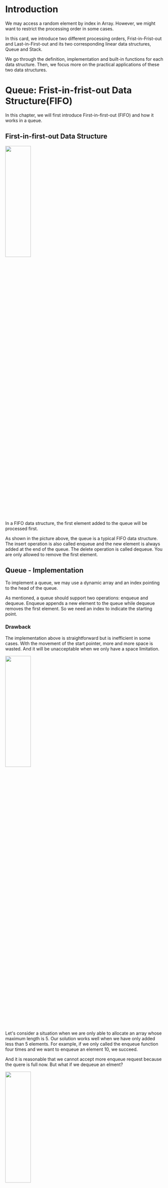 # Introduction

We may access a random element by index in Array.
However, we might want to restrict the processing order in some cases.

In this card, we introduce two different processing orders,
Frist-in-Frist-out and Last-in-First-out and its two corresponding linear data structures,
Queue and Stack.

We go through the definition, implementation and built-in functions for each data structure.
Then, we focus more on the practical applications of these two data structures.

# Queue: Frist-in-frist-out Data Structure(FIFO)

In this chapter, we will first introduce First-in-first-out (FIFO)
and how it works in a queue.

## First-in-first-out Data Structure

<img src="https://s3-lc-upload.s3.amazonaws.com/uploads/2018/05/03/screen-shot-2018-05-03-at-151021.png" width="40%" height="30%"></img>

In a FIFO data structure, the first element added to the queue will be processed first.

As shown in the picture above, the queue is a typical FIFO data structure.
The insert operation is also called enqueue and the new element is always added at the end of the queue.
The delete operation is called dequeue. You are only allowed to remove the first element.

## Queue - Implementation
To implement a queue, we may use a dynamic array and an index pointing to the head of the queue.

As mentioned, a queue should support two operations: enqueue and dequeue.
Enqueue appends a new element to the queue while dequeue removes the first element.
So we need an index to indicate the starting point.

### Drawback
The implementation above is straightforward but is inefficient in some cases.
With the movement of the start pointer, more and more space is wasted. And it will be
unacceptable when we only have a space limitation.

<img src="https://s3-lc-upload.s3.amazonaws.com/uploads/2018/07/21/screen-shot-2018-07-21-at-153558.png" width="40%" height="30%"></img>

Let's consider a situation when we are only able to allocate an array whose maximum length is 5.
Our solution works well when we have only added less than 5 elements.
For example, if we only called the enqueue function four times and we want to enqueue an element 10, we succeed.

And it is reasonable that we cannot accept more enqueue request because the quere is full now.
But what if we dequeue an elment?

<img src="https://s3-lc-upload.s3.amazonaws.com/uploads/2018/07/21/screen-shot-2018-07-21-at-153713.png" width="40%" height="30%"></img>

Actually, we should be able to accept one more element in this case.

## Circular Queue

Previously, we have provided a straightforward but inefficient implementation of queue.

A more efficient way is to use a circular queue. Specifically, we may use a fixed-size array
and two pointers to indicate the starting position and the ending position.
And the goal is to reuse the wasted storage we mentioned previously.

## Circular Queue - Implementation

In a circular queue, we use an array and two pointers, head and tail.
head indicates the start position of the queue while tail indicates the ending position of the queue.

Here we provide the code for your reference:

    class MyCircularQueue {

        private int[] data;
        private int head;
        private int tail;
        private int size;
    
        /** Initialize your data structure here. Set the size of the queue to be k. */
        public MyCircularQueue(int k) {
            data = new int[k];
            head = -1;
            tail = -1;
            size = k;
        }
        
        /** Insert an element into the circular queue. Return true if the operation is successful. */
        public boolean enQueue(int value) {
            if (isFull() == true) {
                return false;
            }
            if (isEmpty() == true) {
                head = 0;
            }
            tail = (tail + 1) % size;
            data[tail] = value;
            return true;
        }
        
        /** Delete an element from the circular queue. Return true if the operation is successful. */
        public boolean deQueue() {
            if (isEmpty() == true) {
                return false;
            }
            if (head == tail) {
                head = -1;
                tail = -1;
                return true;
            }
            head = (head + 1) % size;
            return true;
        }
        
        /** Get the front item from the queue. */
        public int Front() {
            if (isEmpty() == true) {
                return -1;
            }
            return data[head];
        }
        
        /** Get the last item from the queue. */
        public int Rear() {
            if (isEmpty() == true) {
                return -1;
            }
            return data[tail];
        }
        
        /** Checks whether the circular queue is empty or not. */
        public boolean isEmpty() {
            return head == -1;
        }
        
        /** Checks whether the circular queue is full or not. */
        public boolean isFull() {
            return ((tail + 1) % size) == head;
        }
    }

    /**
        Your MyCircularQueue object will be instantiated and called as such:
        MyCircularQueue obj = new MyCircularQueue(k);
        boolean param_1 = obj.enQueue(value);
        boolean param_2 = obj.deQueue();
        int param_3 = obj.Front();
        int param_4 = obj.Rear();
        boolean param_5 = obj.isEmpty();
        boolean param_6 = obj.isFull();
    */

## Queue - Usage

Most popular languages provide built-in Queue library so you don't have tp reomvemt the wheel.

As mentioned before, the queue has two important operations, enqueue and dequeue.
Besides, we should be able to get the first element in a quere since the first element should be processed first.

Below are some examples of using the built-in Queue library and its common operations:


    // "static void main" must be defined in a public class.
    public class Main {
        public static void main(String[] args) {
        // 1. Initialize a queue.
        Queue<Integer> q = new LinkedList();
        // 2. Get the first element - return null if queue is empty.
        System.out.println("The first element is: " + q.peek());
        // 3. Push new element.
        q.offer(5);
        q.offer(13);
        q.offer(8);
        q.offer(6);
        // 4. Pop an element.
        q.poll();
        // 5. Get the first element.
        System.out.println("The first element is: " + q.peek());
        // 7. Get the size of the queue.
        System.out.println("The size is: " + q.size());
        }
    }
We provide exercise after this article to help you familiarize with these operations.
And remember when you want to process the elements in order, using a queue might be a good choice.


[comment]: <> (//이미지 사용 용도)
[comment]: <> (<img src="" width="100%" height="100%"></img>)
